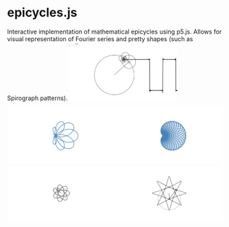 # epicycles.js
Interactive implementation of mathematical epicycles using p5.js. Allows for visual representation of Fourier series and pretty shapes (such as Spirograph patterns).
<img src="screenshots/squarewave.gif" width="50%" height="50%">

<img src="screenshots/7,4,-3.png" width="50%" height="50%"><img src="screenshots/myScreenshot (11).png" width="50%" height="50%">
<img src="screenshots/myScreenshot (4).png" width="50%" height="50%"><img src="screenshots/myScreenshot (3).png" width="50%" height="50%">